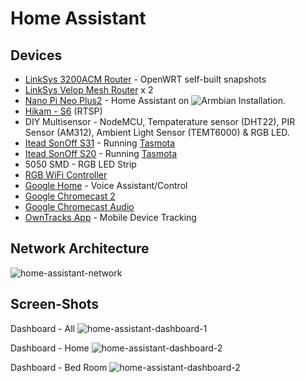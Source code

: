 # Home Assistant

## Devices

* [LinkSys 3200ACM Router](https://www.linksys.com/us/support-product?pid=01t340000046sOsAAI) - OpenWRT self-built snapshots
* [LinkSys Velop Mesh Router](https://www.linksys.com/us/p/P-WHW0302B/) x 2
* [Nano Pi Neo Plus2](http://www.friendlyarm.com/index.php?route=product/product&product_id=196&search=NanoPi&description=true&category_id=0&sub_category=true&sort=p.price&order=DESC) - Home Assistant on ![Armbian Installation](https://www.home-assistant.io/docs/installation/armbian/).
* [Hikam - S6](https://www.amazon.com/HiKam-S6-Intelligent-Detection-Recording/dp/B075MDZWZH) (RTSP)
* DIY Multisensor - NodeMCU, Tempaterature sensor (DHT22), PIR Sensor (AM312), Ambient Light Sensor (TEMT6000) & RGB LED.
* [Itead SonOff S31](https://www.itead.cc/sonoff-s31.html) - Running [Tasmota](https://github.com/arendst/Sonoff-Tasmota) 
* [Itead SonOff S20](https://www.itead.cc/smart-socket.html) - Running [Tasmota](https://github.com/arendst/Sonoff-Tasmota) 
* 5050 SMD - RGB LED Strip
* [RGB WiFi Controller](https://www.amazon.com/gp/product/B077Q2K1TJ)
* [Google Home](https://store.google.com/product/google_home) - Voice Assistant/Control
* [Google Chromecast 2](https://www.google.com.au/chromecast/tv/chromecast)
* [Google Chromecast Audio](https://www.google.com.au/intl/en_au/chromecast/audio)
* [OwnTracks App](http://owntracks.org) - Mobile Device Tracking

## Network Architecture
![home-assistant-network](https://iganesh.com/ha_config/ha_network_arch.png)

## Screen-Shots

Dashboard - All
![home-assistant-dashboard-1](https://iganesh.com/ha_config/ha_all.png?1)

Dashboard - Home
![home-assistant-dashboard-2](https://iganesh.com/ha_config/ha1.png?!)

Dashboard - Bed Room
![home-assistant-dashboard-2](https://iganesh.com/ha_config/ha3.png?1)
